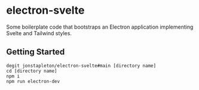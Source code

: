 # electron-svelte

Some boilerplate code that bootstraps an Electron application implementing Svelte and Tailwind styles.

## Getting Started

```
degit jonstapleton/electron-svelte#main [directory name]
cd [directory name]
npm i
npm run electron-dev
```
 
